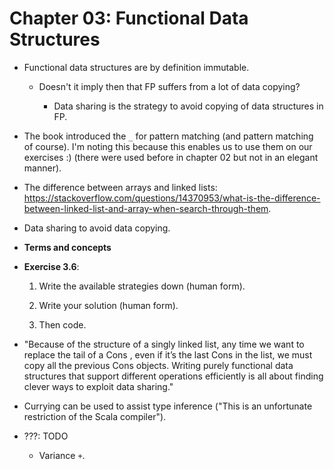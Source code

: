 # Chapter 03: Functional Data Structures

*   Functional data structures are by definition immutable.

    *   Doesn't it imply then that FP suffers from a lot of data copying?

        *   Data sharing is the strategy to avoid copying of data structures in FP.

*   The book introduced the `_` for pattern matching (and pattern matching of course). I'm noting this because this enables us to use them on our exercises :) (there were used before in chapter 02 but not in an elegant manner).

*   The difference between arrays and linked lists: <https://stackoverflow.com/questions/14370953/what-is-the-difference-between-linked-list-and-array-when-search-through-them>.

* Data sharing to avoid data copying.

*   **Terms and concepts**

*   **Exercise 3.6**:

    1.  Write the available strategies down (human form).

    1.  Write your solution (human form).

    1.  Then code.

*   "Because of the structure of a singly linked list, any time we want to replace the tail of a Cons , even if it’s the last Cons in the list, we must copy all the previous Cons objects. Writing purely functional data structures that support different operations efficiently is all about finding clever ways to exploit data sharing."

*   Currying can be used to assist type inference ("This is an unfortunate restriction of the Scala compiler").

*   ???: TODO

    * Variance `+`.

[comment]: # ( vim: set filetype=markdown fileformat=unix wrap spell spelllang=en: )
